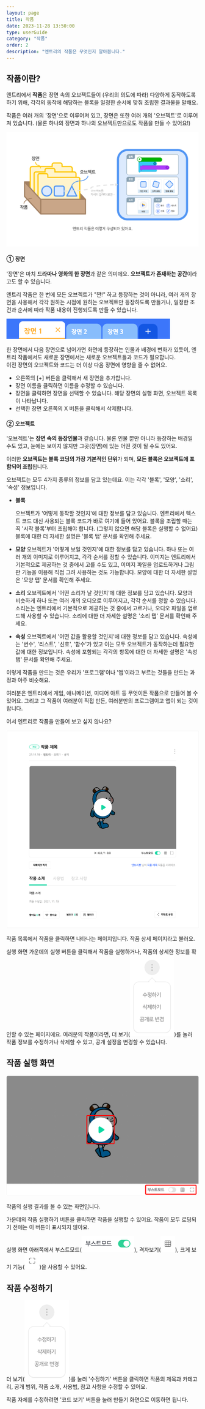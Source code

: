 ```yaml
---
layout: page
title: 작품
date: 2023-11-28 13:50:00
type: userGuide
category: "작품"
order: 2
description: "엔트리의 작품은 무엇인지 알아봅니다."
---
```


## 작품이란?

엔트리에서 **작품**은 장면 속의 오브젝트들이 (우리의 의도에 따라) 다양하게 동작하도록 하기 위해, 각각의 동작에 해당하는 블록을 일정한 순서에 맞춰 조립한 결과물을 말해요.  

작품은 여러 개의 '장면'으로 이루어져 있고, 장면은 또한 여러 개의 '오브젝트'로 이루어져 있습니다. (물론 하나의 장면과 하나의 오브젝트만으로도 작품을 만들 수 있어요!)

![project](images/project.png)

#### ① 장면
'장면'은 마치 **드라마나 영화의 한 장면**과 같은 의미에요. **오브젝트가 존재하는 공간**이라고도 할 수 있습니다. 

엔트리 작품은 한 번에 모든 오브젝트가 "짠!" 하고 등장하는 것이 아니라, 여러 개의 장면을 사용해서 각각 원하는 시점에 원하는 오브젝트만 등장하도록 만들거나, 일정한 조건과 순서에 따라 작품 내용이 진행되도록 만들 수 있습니다.

![header-scenes](images/window/header-scenes.png)

한 장면에서 다음 장면으로 넘어가면 화면에 등장하는 인물과 배경에 변화가 있듯이, 엔트리 작품에서도 새로운 장면에서는 새로운 오브젝트들과 코드가 필요합니다.  
이전 장면의 오브젝트와 코드는 더 이상 다음 장면에 영향을 줄 수 없어요.  

+ 오른쪽의 [+] 버튼을 클릭해서 새 장면을 추가합니다.
+ 장면 이름을 클릭하면 이름을 수정할 수 있습니다.
+ 장면을 클릭하면 장면을 선택할 수 있습니다. 해당 장면의 실행 화면, 오브젝트 목록이 나타납니다.
+ 선택한 장면 오른쪽의 X 버튼을 클릭해서 삭제합니다.



#### ② 오브젝트

'오브젝트'는 **장면 속의 등장인물**과 같습니다. 물론 인물 뿐만 아니라 등장하는 배경일 수도 있고, 눈에는 보이지 않지만 그곳(장면)에 있는 어떤 것이 될 수도 있어요. 

이러한 **오브젝트는 블록 코딩의 가장 기본적인 단위**가 되며, **모든 블록은 오브젝트에 포함되어 조립**됩니다. 

오브젝트는 모두 4가지 종류의 정보를 담고 있는데요. 이는 각각 '블록', '모양', '소리', '속성' 정보입니다.

+ **블록**

  오브젝트가 '어떻게 동작할 것인지'에 대한 정보를 담고 있습니다.
  엔트리에서 텍스트 코드 대신 사용되는 블록 코드가 바로 여기에 들어 있어요.
  블록을 조립할 때는 꼭 '시작 블록'부터 조립해야 합니다. (그렇지 않으면 해당 블록은 실행할 수 없어요) 
  블록에 대한 더 자세한 설명은 '블록 탭' 문서를 확인해 주세요.

+ **모양**
  오브젝트가 '어떻게 보일 것인지'에 대한 정보를 담고 있습니다.
  하나 또는 여러 개의 이미지로 이루어지고, 각각 순서를 정할 수 있습니다.
  이미지는 엔트리에서 기본적으로 제공하는 것 중에서 고를 수도 있고, 
  이미지 파일을 업로드하거나 그림판 기능을 이용해 직접 그려 사용하는 것도 가능합니다. 
  모양에 대한 더 자세한 설명은 '모양 탭' 문서를 확인해 주세요.

+ **소리**
  오브젝트에서 '어떤 소리가 날 것인지'에 대한 정보를 담고 있습니다.
  모양과 비슷하게 하나 또는 여러 개의 오디오로 이루어지고, 각각 순서를 정할 수 있습니다.
  소리는는 엔트리에서 기본적으로 제공하는 것 중에서 고르거나, 오디오 파일을 업로드해 사용할 수 있습니다. 
  소리에 대한 더 자세한 설명은 '소리 탭' 문서를 확인해 주세요.

+ **속성**
  오브젝트에서 '어떤 값을 활용할 것인지'에 대한 정보를 담고 있습니다.
  속성에는 '변수', '리스트', '신호', '함수'가 있고 이는 모두 오브젝트가 동작하는데 필요한 값에 대한 정보입니다.
  속성에 포함되는 각각의 항목에 대한 더 자세한 설명은 '속성 탭' 문서를 확인해 주세요. 



이렇게 작품을 만드는 것은 우리가 '프로그램'이나 '앱'이라고 부르는 것들을 만드는 과정과 아주 비슷해요.

여러분은 엔트리에서 게임, 애니메이션, 미디어 아트 등 무엇이든 작품으로 만들어 볼 수 있어요. 그리고 그 작품이 여러분이 직접 만든, 여러분만의 프로그램이고 앱이 되는 것이랍니다.

어서 엔트리로 작품을 만들어 보고 싶지 않나요?



![project_detail](images/screen/project_detail.png)



작품 목록에서 작품을 클릭하면 나타나는 페이지입니다. 작품 상세 페이지라고 불러요.

실행 화면 가운데의 실행 버튼을 클릭해서 작품을 실행하거나, 작품의 상세한 정보를 확인할 수 있는 페이지에요. 
여러분의 작품이라면, 더 보기(<img src="images/screen/project_detail_tooltip.png" alt="project_detail_tooltip" />)를 눌러 작품 정보를 수정하거나 삭제할 수 있고, 공개 설정을 변경할 수 있습니다.



## 작품 실행 화면



![project_project-window](images/screen/project_project-window.png)



작품의 실행 결과를 볼 수 있는 화면입니다.

가운데의 작품 실행하기 버튼을 클릭하면 작품을 실행할 수 있어요.
작품이 모두 로딩되기 전에는 이 버튼이 표시되지 않아요.

실행 화면 아래쪽에서 부스트모드(<img src="images/screen/project_boost-mode.png" style="zoom:50%">), 격자보기(<img src="images/screen/project_grid.png" style="zoom:50%">), 크게 보기 기능(<img src="images/screen/project_bigger.png" style="zoom:50%">)을 사용할 수 있어요. 



## 작품 수정하기



더 보기(<img src="images/screen/project_detail_tooltip.png" alt="project_detail_tooltip" />)를 눌러 '수정하기' 버튼을 클릭하면 작품의 제목과 카테고리, 공개 범위, 작품 소개, 사용법, 참고 사항을 수정할 수 있어요.

작품 자체를 수정하려면 '코드 보기' 버튼을 눌러 만들기 화면으로 이동하면 됩니다. 
